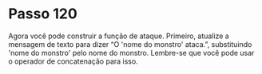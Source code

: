 # Passo 120

Agora você pode construir a função de ataque. Primeiro, atualize a mensagem de texto para dizer “O 'nome do monstro' ataca.”, substituindo 'nome do monstro' pelo nome do monstro. Lembre-se que você pode usar o operador de concatenação para isso.
